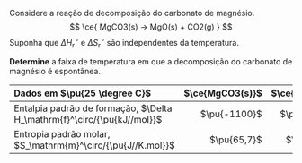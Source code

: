 
Considere a reação de decomposição do carbonato de magnésio.
$$
    \ce{ MgCO3(s) -> MgO(s) + CO2(g) }
$$
Suponha que $\Delta H^\circ_\mathrm{r}$ e $\Delta S^\circ_\mathrm{r}$ são independentes da temperatura.

**Determine** a faixa de temperatura em que a decomposição do carbonato de magnésio é espontânea.

| Dados em $\pu{25 \degree C}$                                            | $\ce{MgCO3(s)}$ | $\ce{CO2(g)}$ | $\ce{MgO(s)}$ |
| :---------------------------------------------------------------------- | --------------: | ------------: | ------------: |
| Entalpia padrão de formação, $\Delta H_\mathrm{f}^\circ/{\pu{kJ//mol}}$ |    $\pu{-1100}$ |   $\pu{-394}$ |   $\pu{-602}$ |
| Entropia padrão molar, $S_\mathrm{m}^\circ/{\pu{J//K.mol}}$             |     $\pu{65,7}$ |    $\pu{214}$ |   $\pu{26,9}$ |
